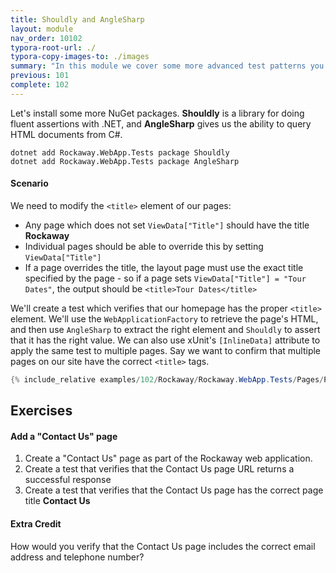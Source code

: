 ```yaml
---
title: Shouldly and AngleSharp
layout: module
nav_order: 10102
typora-root-url: ./
typora-copy-images-to: ./images
summary: "In this module we cover some more advanced test patterns you can use with the WebApplicationFactory, and two of my favourite NuGet packages - Shouldly and AngleSharp."
previous: 101
complete: 102
---
```


Let's install some more NuGet packages. **Shouldly** is a library for doing fluent assertions with .NET, and **AngleSharp** gives us the ability to query HTML documents from C#.

```
dotnet add Rockaway.WebApp.Tests package Shouldly
dotnet add Rockaway.WebApp.Tests package AngleSharp
```

#### Scenario

We need to modify the `<title>` element of our pages:

* Any page which does not set `ViewData["Title"]` should have the title **Rockaway**
* Individual pages should be able to override this by setting `ViewData["Title"]`
* If a page overrides the title, the layout page must use the exact title specified by the page - so if a page sets `ViewData["Title"] = "Tour Dates"`, the output should be `<title>Tour Dates</title>`

We'll create a test which verifies that our homepage has the proper `<title>` element. We'll use the `WebApplicationFactory` to retrieve the page's HTML, and then use `AngleSharp` to extract the right element and `Shouldly` to assert that it has the right value. We can also use xUnit's `[InlineData]` attribute to apply the same test to multiple pages. Say we want to confirm that multiple pages on our site have the correct `<title>` tags.

```csharp
{% include_relative examples/102/Rockaway/Rockaway.WebApp.Tests/Pages/PageTests.cs %}
```

## Exercises

#### Add a "Contact Us" page

1. Create a "Contact Us" page as part of the Rockaway web application.
2. Create a test that verifies that the Contact Us page URL returns a successful response
3. Create a test that verifies that the Contact Us page has the correct page title **Contact Us**

#### Extra Credit

How would you verify that the Contact Us page includes the correct email address and telephone number?



